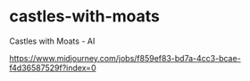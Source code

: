 # castles-with-moats
Castles with Moats - AI


https://www.midjourney.com/jobs/f859ef83-bd7a-4cc3-bcae-f4d36587529f?index=0
